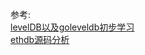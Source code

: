 



参考:   
[levelDB以及goleveldb初步学习](https://www.jianshu.com/p/158be75740e8)      
[ethdb源码分析](https://github.com/ZtesoftCS/go-ethereum-code-analysis/blob/master/ethdb%E6%BA%90%E7%A0%81%E5%88%86%E6%9E%90.md)